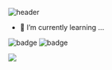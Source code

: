 ![header](https://capsule-render.vercel.app/api?type=waving&color=auto&height=200&section=header&text=JunHyoung%20&fontSize=45)
- 🌱 I’m currently learning ...

  
![badge](https://img.shields.io/badge/C%23-239120?style=for-the-badge&logo=c-sharp&logoColor=white)  ![badge](https://img.shields.io/badge/Unity-100000?style=for-the-badge&logo=unity&logoColor=white)


<img src="https://capsule-render.vercel.app/api?type=waving&color=auto&height=150&section=footer" />
<!--
**JunHyoung1428/JunHyoung1428** is a ✨ _special_ ✨ repository because its `README.md` (this file) appears on your GitHub profile.

Here are some ideas to get you started:

- 🔭 I’m currently working on ...
- 🌱 I’m currently learning ...
- 👯 I’m looking to collaborate on ...
- 🤔 I’m looking for help with ...
- 💬 Ask me about ...
- 📫 How to reach me: ...
- 😄 Pronouns: ...
- ⚡ Fun fact: ...
-->
